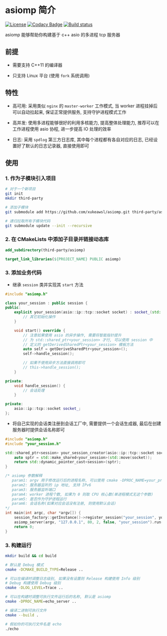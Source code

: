 # asiomp 简介

[![License](https://img.shields.io/npm/l/mithril.svg)](https://github.com/xukeawsl/asiomp/blob/master/LICENSE)
[![Codacy Badge](https://app.codacy.com/project/badge/Grade/23ca8b88cf7f4fe2bc3a4e870d5f795f)](https://app.codacy.com/gh/xukeawsl/asiomp/dashboard?utm_source=gh&utm_medium=referral&utm_content=&utm_campaign=Badge_grade)
[![Build status](https://ci.appveyor.com/api/projects/status/5epf5t4t8c1wqax4?svg=true)](https://ci.appveyor.com/project/xukeawsl/asiomp)

asiomp 能够帮助你构建基于 c++ asio 的多进程 tcp 服务器

## 前提

* 需要支持 C++11 的编译器

* 只支持 Linux 平台 (使用 `fork` 系统调用)

## 特性

* 高可用: 采用类似 `nginx` 的 `master-worker` 工作模式, 当 worker 进程挂掉后可以自动拉起来, 保证正常提供服务, 支持守护进程模式工作

* 高并发: 使用多进程能够很好的利用多核能力, 提高整体处理能力, 推荐可以在工作进程使用 asio 协程, 进一步提高 IO 处理的效率

* 日志: 采用 `spdlog` 第三方日志库, 其中每个进程都有各自对应的日志, 已经设置好了默认的日志记录器, 直接使用即可

## 使用

### 1. 作为子模块引入项目

```bash
# 对于一个新项目
git init
mkdir third-party

# 添加子模块
git submodule add https://github.com/xukeawsl/asiomp.git third-party/asiomp

# 递归拉取所有子模块代码
git submodule update --init --recursive
```

### 2. 在 CMakeLists 中添加子目录并链接动态库

```cmake
add_subdirectory(third-party/asiomp)

target_link_libraries(${PROJECT_NAME} PUBLIC asiomp)
```

### 3. 添加业务代码

* 继承 `session` 类并实现其 `start` 方法

```cpp
#include "asiomp.h"

class your_session : public session {
public:
    explicit your_session(asio::ip::tcp::socket socket) : socket_(std::move(socket)) {
        // 其它初始化操作
    }

    void start() override {
        // 注意如果使用 asio 的异步操作, 需要将智能指针提升
        // 为 std::shared_ptr<your_session> 才行, 可以使用 session 中
        // 定义的 getDerivedSharedPtr<your_session> 模板方法
        auto self = getDeriveSharedPtr<your_session>();
        self->handle_session();

        // 如果不使用异步方法直接调用即可
        // this->handle_session();
    }

private:
    void handle_session() {
        // 会话处理
    }

private:
    asio::ip::tcp::socket socket_;
};
```

* 将自己实现的会话类注册到会话工厂中, 需要提供一个会话生成器, 最后在创建服务器时提供会话名称即可

```cpp
#include "asiomp.h"
#include "your_session.h"

std::shared_ptr<session> your_session_creator(asio::ip::tcp::socket socket) {
    auto sptr = std::make_shared<your_session>(std::move(socket));
    return std::dynamic_pointer_cast<session>(sptr);
}

/* asiomp 参数解释
   param1: argv 用于修改运行后的进程名称, 可以使用 cmake -DPROC_NAME=your_proc_name 设置
   param2: 服务器监听的 ip 地址, 支持 IPv6
   param3: 服务器监听端口
   param4: worker 进程个数, 如果为 0 则取 CPU 核心数(单进程模式无这个参数)
   param5: 是否作为守护进程运行
   param6: 会话名称(如果对应会话没有注册, 则使用默认会话)
*/
int main(int argc, char *argv[]) {
    session_factory::getInstance()->register_session("your_session", your_session_creator);
    asiomp_server(argv, "127.0.0.1", 80, 2, false, "your_session").run();
    return 0;
}
```

### 3. 构建运行

```bash
mkdir build && cd build

# 默认是 Debug 模式
cmake -DCMAKE_BUILD_TYPE=Release ..

# 可以在编译时调整日志级别, 如果没有设置则 Release 构建使用 Info 级别
# Debug 构建使用 Debug 级别
cmake -DLOG_LEVEL=Trace ..

# 可以在构建时调整可执行文件运行后的名称, 默认是 asiomp
cmake -DPROC_NAME=echo_server ..

# 编译二进制可执行文件
cmake --build .

# 假如你的可执行文件名是 echo
./echo
```